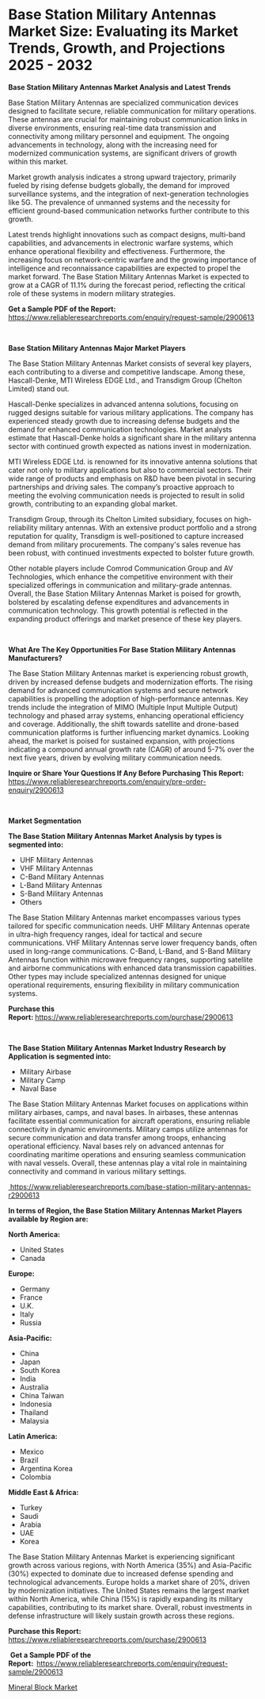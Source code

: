 <p><h1>Base Station Military Antennas Market Size: Evaluating its Market Trends, Growth, and Projections 2025 - 2032</h1></p><p><strong>Base Station Military Antennas Market Analysis and Latest Trends</strong></p>
<p><p>Base Station Military Antennas are specialized communication devices designed to facilitate secure, reliable communication for military operations. These antennas are crucial for maintaining robust communication links in diverse environments, ensuring real-time data transmission and connectivity among military personnel and equipment. The ongoing advancements in technology, along with the increasing need for modernized communication systems, are significant drivers of growth within this market.</p><p>Market growth analysis indicates a strong upward trajectory, primarily fueled by rising defense budgets globally, the demand for improved surveillance systems, and the integration of next-generation technologies like 5G. The prevalence of unmanned systems and the necessity for efficient ground-based communication networks further contribute to this growth.</p><p>Latest trends highlight innovations such as compact designs, multi-band capabilities, and advancements in electronic warfare systems, which enhance operational flexibility and effectiveness. Furthermore, the increasing focus on network-centric warfare and the growing importance of intelligence and reconnaissance capabilities are expected to propel the market forward. The Base Station Military Antennas Market is expected to grow at a CAGR of 11.1% during the forecast period, reflecting the critical role of these systems in modern military strategies.</p></p>
<p><strong>Get a Sample PDF of the Report:&nbsp;</strong> <a href="https://www.reliableresearchreports.com/enquiry/request-sample/2900613?utm_campaign=3039&utm_medium=2&utm_source=Github&utm_content=ia&utm_term=16032025&utm_id=base-station-military-antennas">https://www.reliableresearchreports.com/enquiry/request-sample/2900613</a></p>
<p>&nbsp;</p>
<p><strong>Base Station Military Antennas Major Market Players</strong></p>
<p><p>The Base Station Military Antennas Market consists of several key players, each contributing to a diverse and competitive landscape. Among these, Hascall-Denke, MTI Wireless EDGE Ltd., and Transdigm Group (Chelton Limited) stand out.</p><p>Hascall-Denke specializes in advanced antenna solutions, focusing on rugged designs suitable for various military applications. The company has experienced steady growth due to increasing defense budgets and the demand for enhanced communication technologies. Market analysts estimate that Hascall-Denke holds a significant share in the military antenna sector with continued growth expected as nations invest in modernization.</p><p>MTI Wireless EDGE Ltd. is renowned for its innovative antenna solutions that cater not only to military applications but also to commercial sectors. Their wide range of products and emphasis on R&D have been pivotal in securing partnerships and driving sales. The company’s proactive approach to meeting the evolving communication needs is projected to result in solid growth, contributing to an expanding global market.</p><p>Transdigm Group, through its Chelton Limited subsidiary, focuses on high-reliability military antennas. With an extensive product portfolio and a strong reputation for quality, Transdigm is well-positioned to capture increased demand from military procurements. The company's sales revenue has been robust, with continued investments expected to bolster future growth.</p><p>Other notable players include Comrod Communication Group and AV Technologies, which enhance the competitive environment with their specialized offerings in communication and military-grade antennas. Overall, the Base Station Military Antennas Market is poised for growth, bolstered by escalating defense expenditures and advancements in communication technology. This growth potential is reflected in the expanding product offerings and market presence of these key players.</p></p>
<p>&nbsp;</p>
<p><strong>What Are The Key Opportunities For Base Station Military Antennas Manufacturers?</strong></p>
<p><p>The Base Station Military Antennas market is experiencing robust growth, driven by increased defense budgets and modernization efforts. The rising demand for advanced communication systems and secure network capabilities is propelling the adoption of high-performance antennas. Key trends include the integration of MIMO (Multiple Input Multiple Output) technology and phased array systems, enhancing operational efficiency and coverage. Additionally, the shift towards satellite and drone-based communication platforms is further influencing market dynamics. Looking ahead, the market is poised for sustained expansion, with projections indicating a compound annual growth rate (CAGR) of around 5-7% over the next five years, driven by evolving military communication needs.</p></p>
<p><strong>Inquire or Share Your Questions If Any Before Purchasing This Report:</strong> <a href="https://www.reliableresearchreports.com/enquiry/pre-order-enquiry/2900613?utm_campaign=3039&utm_medium=2&utm_source=Github&utm_content=ia&utm_term=16032025&utm_id=base-station-military-antennas">https://www.reliableresearchreports.com/enquiry/pre-order-enquiry/2900613</a></p>
<p>&nbsp;</p>
<p><strong>Market Segmentation</strong></p>
<p><strong>The Base Station Military Antennas Market Analysis by types is segmented into:</strong></p>
<p><ul><li> UHF Military Antennas</li><li>VHF Military Antennas</li><li>C-Band Military Antennas</li><li>L-Band Military Antennas</li><li>S-Band Military Antennas</li><li>Others </li></ul></p>
<p><p>The Base Station Military Antennas market encompasses various types tailored for specific communication needs. UHF Military Antennas operate in ultra-high frequency ranges, ideal for tactical and secure communications. VHF Military Antennas serve lower frequency bands, often used in long-range communications. C-Band, L-Band, and S-Band Military Antennas function within microwave frequency ranges, supporting satellite and airborne communications with enhanced data transmission capabilities. Other types may include specialized antennas designed for unique operational requirements, ensuring flexibility in military communication systems.</p></p>
<p><strong>Purchase this Report:&nbsp;</strong><a href="https://www.reliableresearchreports.com/purchase/2900613?utm_campaign=3039&utm_medium=2&utm_source=Github&utm_content=ia&utm_term=16032025&utm_id=base-station-military-antennas">https://www.reliableresearchreports.com/purchase/2900613</a></p>
<p>&nbsp;</p>
<p><strong>The Base Station Military Antennas Market Industry Research by Application is segmented into:</strong></p>
<p><ul><li> Military Airbase</li><li>Military Camp</li><li>Naval Base </li></ul></p>
<p><p>The Base Station Military Antennas Market focuses on applications within military airbases, camps, and naval bases. In airbases, these antennas facilitate essential communication for aircraft operations, ensuring reliable connectivity in dynamic environments. Military camps utilize antennas for secure communication and data transfer among troops, enhancing operational efficiency. Naval bases rely on advanced antennas for coordinating maritime operations and ensuring seamless communication with naval vessels. Overall, these antennas play a vital role in maintaining connectivity and command in various military settings.</p></p>
<p><a href="https://www.reliableresearchreports.com/base-station-military-antennas-r2900613?utm_campaign=3039&utm_medium=2&utm_source=Github&utm_content=ia&utm_term=16032025&utm_id=base-station-military-antennas">&nbsp;https://www.reliableresearchreports.com/base-station-military-antennas-r2900613</a></p>
<p><strong>In terms of Region, the Base Station Military Antennas Market Players available by Region are:</strong></p>
<p>
    <p> <strong> North America: </strong>
        <ul>
            <li>United States</li>
            <li>Canada</li>
        </ul>
        </p> 
    <p> <strong> Europe: </strong>
        <ul>
            <li>Germany</li>
            <li>France</li>
            <li>U.K.</li>
            <li>Italy</li>
            <li>Russia</li>
        </ul>
        </p> 
    <p> <strong> Asia-Pacific: </strong>
        <ul>
            <li>China</li>
            <li>Japan</li>
            <li>South Korea</li>
            <li>India</li>
            <li>Australia</li>
            <li>China Taiwan</li>
            <li>Indonesia</li>
            <li>Thailand</li>
            <li>Malaysia</li>
        </ul>
        </p> 
    <p> <strong> Latin America: </strong>
        <ul>
            <li>Mexico</li>
            <li>Brazil</li>
            <li>Argentina Korea</li>
            <li>Colombia</li>
        </ul>
        </p> 
    <p> <strong> Middle East & Africa: </strong>
        <ul>
            <li>Turkey</li>
            <li>Saudi</li>
            <li>Arabia</li>
            <li>UAE</li>
            <li>Korea</li>
        </ul>
    </p>
    </p>
<p><p>The Base Station Military Antennas Market is experiencing significant growth across various regions, with North America (35%) and Asia-Pacific (30%) expected to dominate due to increased defense spending and technological advancements. Europe holds a market share of 20%, driven by modernization initiatives. The United States remains the largest market within North America, while China (15%) is rapidly expanding its military capabilities, contributing to its market share. Overall, robust investments in defense infrastructure will likely sustain growth across these regions.</p></p>
<p><strong>Purchase this Report: </strong><a href="https://www.reliableresearchreports.com/purchase/2900613?utm_campaign=3039&utm_medium=2&utm_source=Github&utm_content=ia&utm_term=16032025&utm_id=base-station-military-antennas">https://www.reliableresearchreports.com/purchase/2900613</a></p>
<p>&nbsp;<strong>Get a Sample PDF of the Report:&nbsp;&nbsp;</strong><a href="https://www.reliableresearchreports.com/enquiry/request-sample/2900613?utm_campaign=3039&utm_medium=2&utm_source=Github&utm_content=ia&utm_term=16032025&utm_id=base-station-military-antennas">https://www.reliableresearchreports.com/enquiry/request-sample/2900613</a></p>
<p><strong></strong></p>
<p><p><a href="https://github.com/kaloyhboosh/Market-Research-Report-List-1/blob/main/mineral-block-market.md?utm_campaign=3039&utm_medium=2&utm_source=Github&utm_content=ia&utm_term=16032025&utm_id=base-station-military-antennas">Mineral Block Market</a></p></p>